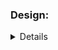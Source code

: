 ### Design:
<details about implementation such as data structures and algorithms used>
For this problem I used arrays to return the lists of paths. that way seems a little more organized. 


### Time Complexity:
<Big O notation with brief explanation>

because I have to check for every single possibility do a for 
and call a recusive function with a for inside i belive that is o(2**n)
### Space Complexity:
<Big O notation with brief explanation>
i belive that because of the amout of operations it takes and because i have to search for every possibility always incresing by 2 is o(2**n) just like the time complexity